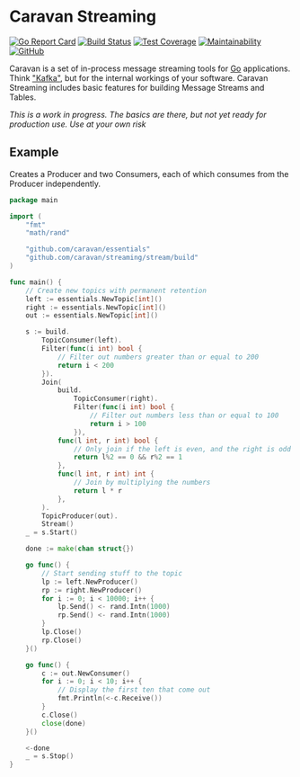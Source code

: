 # Caravan Streaming

[![Go Report Card](https://goreportcard.com/badge/github.com/caravan/streaming)](https://goreportcard.com/report/github.com/caravan/streaming) [![Build Status](https://app.travis-ci.com/caravan/streaming.svg?branch=main)](https://app.travis-ci.com/caravan/streaming) [![Test Coverage](https://api.codeclimate.com/v1/badges/765ab190b974830efb4d/test_coverage)](https://codeclimate.com/github/caravan/streaming/test_coverage) [![Maintainability](https://api.codeclimate.com/v1/badges/765ab190b974830efb4d/maintainability)](https://codeclimate.com/github/caravan/streaming/maintainability) [![GitHub](https://img.shields.io/github/license/caravan/streaming)](https://github.com/caravan/streaming/blob/main/LICENSE.md)

Caravan is a set of in-process message streaming tools for [Go](https://golang.org/) applications. Think ["Kafka"](https://kafka.apache.org), but for the internal workings of your software. Caravan Streaming includes basic features for building Message Streams and Tables.

_This is a work in progress. The basics are there, but not yet ready for production use. Use at your own risk_

## Example

Creates a Producer and two Consumers, each of which consumes from the Producer independently.

```go
package main

import (
	"fmt"
	"math/rand"

	"github.com/caravan/essentials"
	"github.com/caravan/streaming/stream/build"
)

func main() {
	// Create new topics with permanent retention
	left := essentials.NewTopic[int]()
	right := essentials.NewTopic[int]()
	out := essentials.NewTopic[int]()

	s := build.
		TopicConsumer(left).
		Filter(func(i int) bool {
			// Filter out numbers greater than or equal to 200
			return i < 200
		}).
		Join(
			build.
				TopicConsumer(right).
				Filter(func(i int) bool {
					// Filter out numbers less than or equal to 100
					return i > 100
				}),
			func(l int, r int) bool {
				// Only join if the left is even, and the right is odd
				return l%2 == 0 && r%2 == 1
			},
			func(l int, r int) int {
				// Join by multiplying the numbers
				return l * r
			},
		).
		TopicProducer(out).
		Stream()
	_ = s.Start()

	done := make(chan struct{})

	go func() {
		// Start sending stuff to the topic
		lp := left.NewProducer()
		rp := right.NewProducer()
		for i := 0; i < 10000; i++ {
			lp.Send() <- rand.Intn(1000)
			rp.Send() <- rand.Intn(1000)
		}
		lp.Close()
		rp.Close()
	}()

	go func() {
		c := out.NewConsumer()
		for i := 0; i < 10; i++ {
			// Display the first ten that come out
			fmt.Println(<-c.Receive())
		}
		c.Close()
		close(done)
	}()

	<-done
	_ = s.Stop()
}
```
